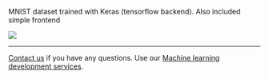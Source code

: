 MNIST dataset trained with Keras (tensorflow backend). Also included simple frontend

![](https://image.ibb.co/exumCF/Digit_recognition.gif)

--------

<a href="https://adexin.com/contact-us/">Contact us</a> if you have any questions. Use our <a href="https://adexin.com/services/machine-learning-consulting/">Machine learning development services</a>.
